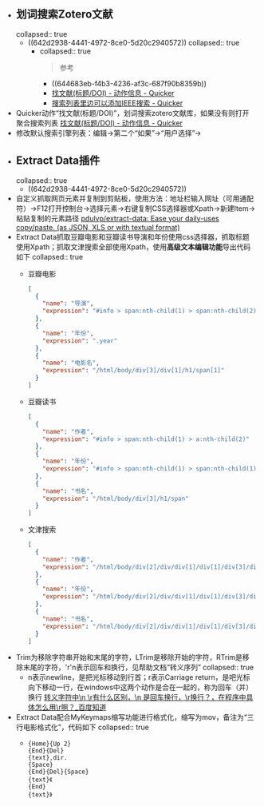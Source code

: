 - ## 划词搜索Zotero文献
  collapsed:: true
	- ((642d2938-4441-4972-8ce0-5d20c2940572))
	  collapsed:: true
		- collapsed:: true
		  >参考
			- ((644683eb-f4b3-4236-af3c-687f90b8359b))
			- [找文献(标题/DOI) - 动作信息 - Quicker](https://getquicker.net/sharedaction?code=bbca1648-696a-48f4-3975-08da71e0d453)
			- [搜索列表里边可以添加IEEE搜索 - Quicker](https://getquicker.net/Common/Topics/ViewTopic/14486)
- Quicker动作“找文献(标题/DOI)”，划词搜索zotero文献库，如果没有则打开聚合搜索列表 [找文献(标题/DOI) - 动作信息 - Quicker](https://getquicker.net/Sharedaction?code=bbca1648-696a-48f4-3975-08da71e0d453)
- 修改默认搜索引擎列表：编辑->第二个“如果”->“用户选择”->
- ## Extract Data插件
  collapsed:: true
	- ((642d2938-4441-4972-8ce0-5d20c2940572))
- 自定义抓取网页元素并复制到剪贴板，使用方法：地址栏输入网址（可用通配符）->F12打开控制台->选择元素->右键复制CSS选择器或Xpath->新建Item->粘贴复制的元素路径 [pdulvp/extract-data: Ease your daily-uses copy/paste. (as JSON, XLS or with textual format)](https://github.com/pdulvp/extract-data)
- Extract Data抓取豆瓣电影和豆瓣读书导演和年份使用css选择器，抓取标题使用Xpath；抓取文津搜索全部使用Xpath，使用**高级文本编辑功能**导出代码如下
  collapsed:: true
	- 豆瓣电影
	  ``` json
	  [
	    {
	      "name": "导演",
	      "expression": "#info > span:nth-child(1) > span:nth-child(2) > a:nth-child(1)"
	    },
	    {
	      "name": "年份",
	      "expression": ".year"
	    },
	    {
	      "name": "电影名",
	      "expression": "/html/body/div[3]/div[1]/h1/span[1]"
	    }
	  ]
	  ```
	- 豆瓣读书
	  ``` json
	  [
	    {
	      "name": "作者",
	      "expression": "#info > span:nth-child(1) > a:nth-child(2)"
	    },
	    {
	      "name": "年份",
	      "expression": "#info > span:nth-child(1) > span:nth-child(1)"
	    },
	    {
	      "name": "书名",
	      "expression": "/html/body/div[3]/h1/span"
	    }
	  ]
	  ```
	- 文津搜索
	  
	  ``` json
	  [
	    {
	      "name": "作者",
	      "expression": "/html/body/div[2]/div/div[1]/div[1]/div[3]/div[3]/a/span"
	    },
	    {
	      "name": "年份",
	      "expression": "/html/body/div[2]/div/div[1]/div[1]/div[3]/div[5]/span[2]"
	    },
	    {
	      "name": "书名",
	      "expression": "/html/body/div[2]/div/div[1]/div[1]/div[3]/div[1]"
	    }
	  ]
	  ```
- Trim为移除字符串开始和末尾的字符，LTrim是移除开始的字符，RTrim是移除末尾的字符，'r'n表示回车和换行，见帮助文档“转义序列”
  collapsed:: true
	- n表示newline，是把光标移动到行首；r表示Carriage return，是吧光标向下移动一行，在windows中这两个动作是合在一起的，称为回车（并）换行 [转义字符中\n \r有什么区别，\n 是回车换行，\r换行？，在程序中具体怎么用\r啊？_百度知道](https://zhidao.baidu.com/question/1959365868719216340.html)
- Extract Data配合MyKeymaps缩写功能进行格式化，缩写为mov，备注为“三行电影格式化”，代码如下
  collapsed:: true
	- ``` ahk
	  {Home}{Up 2}
	  {End}{Del}
	  {text},dir.
	  {Space}
	  {End}{Del}{Space}
	  {text}《
	  {End}
	  {text}》
	  ```